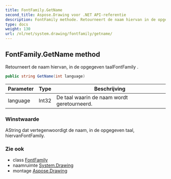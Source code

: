 ```yaml
---
title: FontFamily.GetName
second_title: Aspose.Drawing voor .NET API-referentie
description: FontFamily methode. Retourneert de naam hiervan in de opgegeven taalFontFamily .
type: docs
weight: 130
url: /nl/net/system.drawing/fontfamily/getname/
---
```

## FontFamily.GetName method

Retourneert de naam hiervan, in de opgegeven taalFontFamily .

```csharp
public string GetName(int language)
```

| Parameter | Type | Beschrijving |
| --- | --- | --- |
| language | Int32 | De taal waarin de naam wordt geretourneerd. |

### Winstwaarde

AString dat vertegenwoordigt de naam, in de opgegeven taal, hiervanFontFamily.

### Zie ook

* class [FontFamily](../)
* naamruimte [System.Drawing](../../fontfamily/)
* montage [Aspose.Drawing](../../../)


